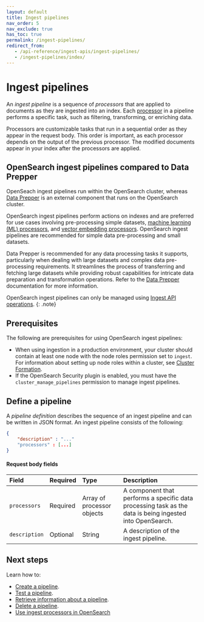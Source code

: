 ```yaml
---
layout: default
title: Ingest pipelines
nav_order: 5
nav_exclude: true
has_toc: true
permalink: /ingest-pipelines/
redirect_from:
   - /api-reference/ingest-apis/ingest-pipelines/
   - /ingest-pipelines/index/
---
```


# Ingest pipelines

An _ingest pipeline_ is a sequence of _processors_ that are applied to documents as they are ingested into an index. Each [processor]({{site.url}}{{site.baseurl}}/ingest-pipelines/processors/index-processors/) in a pipeline performs a specific task, such as filtering, transforming, or enriching data. 

Processors are customizable tasks that run in a sequential order as they appear in the request body. This order is important, as each processor depends on the output of the previous processor. The modified documents appear in your index after the processors are applied.

## OpenSearch ingest pipelines compared to Data Prepper

OpenSeach ingest pipelines run within the OpenSearch cluster, whereas [Data Prepper]({{site.url}}{{site.baseurl}}/data-prepper/) is an external component that runs on the OpenSearch cluster. 

OpenSearch ingest pipelines perform actions on indexes and are preferred for use cases involving pre-processing simple datasets, [machine learning (ML) processors]({{site.url}}{{site.baseurl}}/ingest-pipelines/processors/sparse-encoding/), and [vector embedding processors]({{site.url}}{{site.baseurl}}/ingest-pipelines/processors/text-image-embedding/). OpenSearch ingest pipelines are recommended for simple data pre-processing and small datasets. 

Data Prepper is recommended for any data processing tasks it supports, particularly when dealing with large datasets and complex data pre-processing requirements. It streamlines the process of transferring and fetching large datasets while providing robust capabilities for intricate data preparation and transformation operations. Refer to the [Data Prepper]({{site.url}}{{site.baseurl}}/data-prepper/) documentation for more information.      

OpenSearch ingest pipelines can only be managed using [Ingest API operations]({{site.url}}{{site.baseurl}}/api-reference/ingest-apis/index/).
{: .note}

## Prerequisites 

The following are prerequisites for using OpenSearch ingest pipelines:

- When using ingestion in a production environment, your cluster should contain at least one node with the node roles permission set to `ingest`. For information about setting up node roles within a cluster, see [Cluster Formation]({{site.url}}{{site.baseurl}}/opensearch/cluster/).
- If the OpenSearch Security plugin is enabled, you must have the `cluster_manage_pipelines` permission to manage ingest pipelines.

## Define a pipeline

A _pipeline definition_ describes the sequence of an ingest pipeline and can be written in JSON format. An ingest pipeline consists of the following:

```json
{
    "description" : "..."
    "processors" : [...]
}
```

#### Request body fields

Field | Required | Type | Description
:--- | :--- | :--- | :---
`processors` | Required | Array of processor objects | A component that performs a specific data processing task as the data is being ingested into OpenSearch.
`description` | Optional | String | A description of the ingest pipeline. 

## Next steps

Learn how to:

- [Create a pipeline]({{site.url}}{{site.baseurl}}/ingest-pipelines/create-ingest/).
- [Test a pipeline]({{site.url}}{{site.baseurl}}/ingest-pipelines/simulate-ingest/).
- [Retrieve information about a pipeline]({{site.url}}{{site.baseurl}}/ingest-pipelines/get-ingest/).
- [Delete a pipeline]({{site.url}}{{site.baseurl}}/ingest-pipelines/delete-ingest/). 
- [Use ingest processors in OpenSearch]({{site.url}}{{site.baseurl}}/ingest-pipelines/processors/index-processors/)